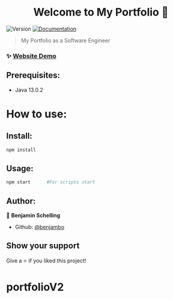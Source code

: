 <h1 align="center">Welcome to My Portfolio 👋</h1>
<p>
  <img alt="Version" src="https://img.shields.io/badge/version-0.1.0-blue.svg?cacheSeconds=2592000" />
  <a href="https://github.com/benjambo/portfolio" target="_blank">
    <img alt="Documentation" src="https://img.shields.io/badge/documentation-yes-brightgreen.svg" />
  </a>
</p>

> My Portfolio as a Software Engineer

### ✨ [Website Demo](https://benjambo.github.io/portfolio/)

## Prerequisites:

- Java 13.0.2

# How to use:

## Install:

```sh
npm install
```

## Usage:

```sh
npm start      #For scripts start
```

## Author:

👤 **Benjamin Schelling**

- Github: [@benjambo](https://github.com/benjambo)

## Show your support

Give a ⭐️ if you liked this project!
# portfolioV2
